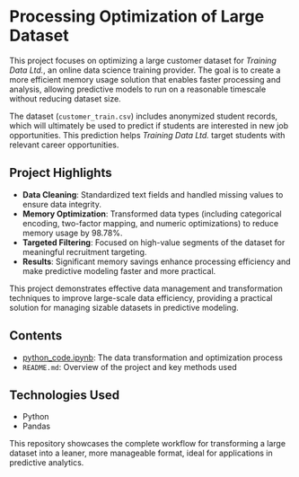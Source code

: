 # Processing Optimization of Large Dataset

This project focuses on optimizing a large customer dataset for *Training Data Ltd.*, an online data science training provider. The goal is to create a more efficient memory usage solution that enables faster processing and analysis, allowing predictive models to run on a reasonable timescale without reducing dataset size.

The dataset (`customer_train.csv`) includes anonymized student records, which will ultimately be used to predict if students are interested in new job opportunities. This prediction helps *Training Data Ltd.* target students with relevant career opportunities.

## Project Highlights
- **Data Cleaning**: Standardized text fields and handled missing values to ensure data integrity.
- **Memory Optimization**: Transformed data types (including categorical encoding, two-factor mapping, and numeric optimizations) to reduce memory usage by 98.78%.
- **Targeted Filtering**: Focused on high-value segments of the dataset for meaningful recruitment targeting.
- **Results**: Significant memory savings enhance processing efficiency and make predictive modeling faster and more practical.

This project demonstrates effective data management and transformation techniques to improve large-scale data efficiency, providing a practical solution for managing sizable datasets in predictive modeling.

## Contents
- [python_code.ipynb](https://github.com/randallcampher/processing-optimization/blob/main/python_code.ipynb): The data transformation and optimization process
- `README.md`: Overview of the project and key methods used

## Technologies Used
- Python
- Pandas

This repository showcases the complete workflow for transforming a large dataset into a leaner, more manageable format, ideal for applications in predictive analytics.
